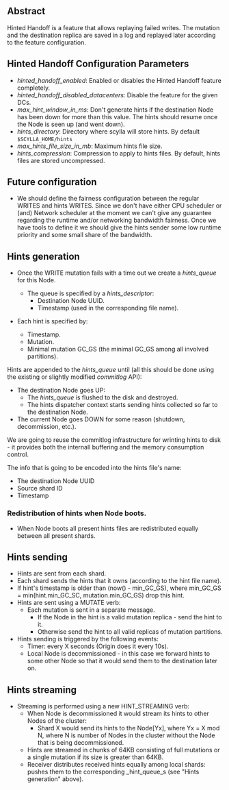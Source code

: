 ## Abstract
Hinted Handoff is a feature that allows replaying failed writes. The mutation and the destination replica are saved in a log and replayed later according to the feature configuration. 

## Hinted Handoff Configuration Parameters 
 * _hinted_handoff_enabled_: Enabled or disables the Hinted Handoff feature completely.
 * _hinted_handoff_disabled_datacenters_: Disable the feature for the given DCs.
 * _max_hint_window_in_ms_: Don't generate hints if the destination Node has been down for more than this value. The hints should resume once the Node is seen up (and went down).
 * _hints_directory_: Directory where scylla will store hints. By default `$SCYLLA_HOME/hints`
 * _max_hints_file_size_in_mb_: Maximum hints file size.
 * _hints_compression_: Compression to apply to hints files. By default, hints files are stored uncompressed.
 
## Future configuration
 * We should define the fairness configuration between the regular WRITES and hints WRITES.
   Since we don't have either CPU scheduler or (and) Network scheduler at the moment we can't give any guarantee regarding the runtime and/or networking bandwidth fairness.
   Once we have tools to define it we should give the hints sender some low runtime priority and some small share of the bandwidth.

## Hints generation
 * Once the WRITE mutation fails with a time out we create a _hints_queue_ for this Node.
   * The queue is specified by a _hints_descriptor_:
     * Destination Node UUID.
     * Timestamp (used in the corresponding file name).

 * Each hint is specified by:
   * Timestamp.
   * Mutation.
   * Minimal mutation GC_GS (the minimal GC_GS among all involved partitions).

Hints are appended to the _hints_queue_ until (all this should be done using the existing or slightly modified _commitlog_ API):
 * The destination Node goes UP:
   * The _hints_queue_ is flushed to the disk and destroyed.
   * The hints dispatcher context starts sending hints collected so far to the destination Node.
 * The current Node goes DOWN for some reason (shutdown, decommission, etc.).

We are going to reuse the commitlog infrastructure for wrinting hints to disk - it provides both the internall buffering and the memory consumption control.

The info that is going to be encoded into the hints file's name:
 * The destination Node UUID
 * Source shard ID
 * Timestamp

### Redistribution of hints when Node boots.
 * When Node boots all present hints files are redistributed equally between all present shards.

## Hints sending
 * Hints are sent from each shard.
 * Each shard sends the hints that it owns (according to the hint file name).
 * If hint's timestamp is older than (now() - min_GC_GS), where min_GC_GS = min(hint.min_GC_SC, mutation.min_GC_GS) drop this hint.
 * Hints are sent using a MUTATE verb:
   * Each mutation is sent in a separate message.
     * If the Node in the hint is a valid mutation replica - send the hint to it.
     * Otherwise send the hint to all valid replicas of mutation partitions.
 * Hints sending is triggered by the following events: 
   * Timer: every X seconds (Origin does it every 10s).
   * Local Node is decommissioned - in this case we forward hints to some other Node so that it would send them to the destination later on.

## Hints streaming
 * Streaming is performed using a new HINT_STREAMING verb:
   * When Node is decommissioned it would stream its hints to other Nodes of the cluster:
     * Shard X would send its hints to the Node[Yx], where Yx = X mod N, where N is number of Nodes in the cluster without the Node that is being decommissioned.
   * Hints are streamed in chunks of 64KB consisting of full mutations or a single mutation if its size is greater than 64KB.
   * Receiver distributes received hints equally among local shards: pushes them to the corresponding _hint_queue_s (see "Hints generation" above).



